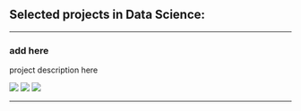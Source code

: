 ## Selected projects in Data Science:

---

### add here

project description here 

[![](https://img.shields.io/badge/Python-white?logo=Python)](#) [![](https://img.shields.io/badge/Jupyter-white?logo=Jupyter)](#) [![](https://img.shields.io/badge/TensorFlow-white?logo=tensorflow)](#) 

---
